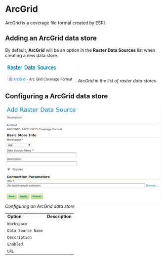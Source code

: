 # ArcGrid

ArcGrid is a coverage file format created by ESRI.

## Adding an ArcGrid data store

By default, **ArcGrid** will be an option in the **Raster Data Sources** list when creating a new data store.

![](images/arcgridcreate.png)
*ArcGrid in the list of raster data stores*

## Configuring a ArcGrid data store

![](images/arcgridconfigure.png)
*Configuring an ArcGrid data store*

|                    |                 |
|--------------------|-----------------|
| **Option**         | **Description** |
| `Workspace`        |                 |
| `Data Source Name` |                 |
| `Description`      |                 |
| `Enabled`          |                 |
| `URL`              |                 |
